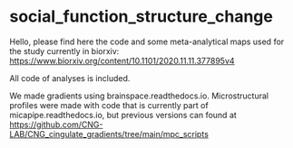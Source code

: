 # social_function_structure_change

Hello, please find here the code and some meta-analytical maps used for the study currently in biorxiv: 
https://www.biorxiv.org/content/10.1101/2020.11.11.377895v4

All code of analyses is included.

We made gradients using brainspace.readthedocs.io.
Microstructural profiles were made with code that is currently part of micapipe.readthedocs.io, but previous versions can found at 
https://github.com/CNG-LAB/CNG_cingulate_gradients/tree/main/mpc_scripts

